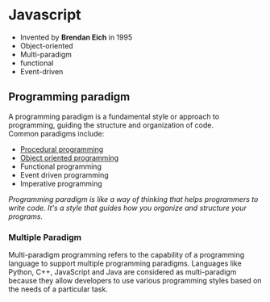 # Javascript
- Invented by **Brendan Eich** in 1995
- Object-oriented
- Multi-paradigm
- functional
- Event-driven

## Programming paradigm 
A programming paradigm is a fundamental style or approach to programming, guiding the structure and organization of code.<br> Common paradigms include:
- [Procedural programming](procedural.md)
- [Object oriented programming](oop.md)
- Functional programming
- Event driven programming
- Imperative programming 

*Programming paradigm is like a way of thinking that helps programmers to write code. It's a style that guides how you organize and structure your programs.*

### Multiple Paradigm
Multi-paradigm programming refers to the capability of a programming language to support multiple programming paradigms. Languages like Python, C++, JavaScript and Java are considered as multi-paradigm because they allow developers to use various programming styles based on the needs of a particular task.

